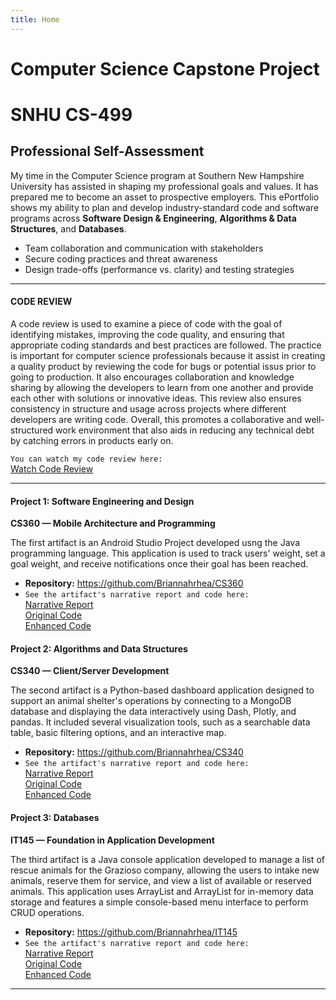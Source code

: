 ```yaml
---
title: Home
---
```


# Computer Science Capstone Project

# SNHU CS-499 

## Professional Self-Assessment

My time in the Computer Science program at Southern New Hampshire University has assisted in shaping my professional goals and values. It has prepared me to become an asset to prospective employers. This ePortfolio shows my ability to plan and develop industry-standard code and software programs across **Software Design & Engineering**, **Algorithms & Data Structures**, and **Databases**.

- Team collaboration and communication with stakeholders  
- Secure coding practices and threat awareness  
- Design trade-offs (performance vs. clarity) and testing strategies

---

#### CODE REVIEW

A code review is used to examine a piece of code with the goal of identifying mistakes,  improving the code quality, and ensuring that appropriate coding standards and best practices are  followed. The practice is important for computer science professionals because it assist in  creating a quality product by reviewing the code for bugs or potential issus prior to going to  production. It also encourages collaboration and knowledge sharing by allowing the developers  to learn from one another and provide each other with solutions or innovative ideas. This review  also ensures consistency in structure and usage across projects where different developers are  writing code. Overall, this promotes a collaborative and well-structured work environment that also aids in reducing any technical debt by catching errors in products early on.  

`You can watch my code review here:`  
[Watch Code Review](https://youtu.be/RboiFGqfeok)

---

#### Project 1: Software Engineering and Design  
**CS360 — Mobile Architecture and Programming**

The first artifact is an Android Studio Project developed usng the Java programming language. This application is used to track users' weight, set a goal weight, and receive notifications once their goal has been reached.  

- **Repository:** <https://github.com/Briannahrhea/CS360>  
- `See the artifact's narrative report and code here:`  
  [Narrative Report](https://github.com/Briannahrhea/CS360/tree/README)  
  [Original Code](https://github.com/Briannahrhea/CS360/tree/CS360_Original)  
  [Enhanced Code](https://github.com/Briannahrhea/CS360/tree/CS360_Enhanced)
  

#### Project 2: Algorithms and Data Structures  
**CS340 — Client/Server Development**

The second artifact is a Python-based dashboard application designed to support an animal shelter's operations by connecting to a MongoDB database and displaying the data interactively using Dash, Plotly, and pandas. It included several visualization tools, such as a searchable data table, basic filtering options, and an interactive map. 

- **Repository:** <https://github.com/Briannahrhea/CS340>  
- `See the artifact's narrative report and code here:`  
  [Narrative Report](https://github.com/Briannahrhea/CS340/tree/README)  
  [Original Code](https://github.com/Briannahrhea/CS340/tree/CS340_Original)  
  [Enhanced Code](https://github.com/Briannahrhea/CS340/tree/CS340_Enhanced)
  

#### Project 3: Databases  
**IT145 — Foundation in Application Development**

The third artifact is a Java console application developed to manage a list of rescue animals for the Grazioso company, allowing the users to intake new animals, reserve them for service, and view a list of available or reserved animals. This application uses ArrayList<Dog> and ArrayList<Monkey> for in-memory data storage and features a simple console-based menu interface to perform CRUD operations. 

- **Repository:** <https://github.com/Briannahrhea/IT145>  
- `See the artifact's narrative report and code here:`  
  [Narrative Report](https://github.com/Briannahrhea/IT145/tree/README)  
  [Original Code](https://github.com/Briannahrhea/IT145/tree/IT145_Original)  
  [Enhanced Code](https://github.com/Briannahrhea/IT145/tree/IT145_Enhanced)  

---


























